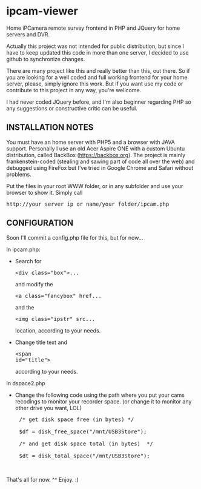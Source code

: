 # ipcam-viewer
Home iPCamera remote survey frontend in PHP and JQuery for home servers and DVR.

Actually this project was not intended for public distribution, but since I have to keep updated this code 
in more than one server, I decided to use github to synchronize changes. 

There are many project like this and really better than this, out there. So if you are looking for a well coded and full working
frontend for your home server, please, simply ignore this work. But if you want use my code or contribute to this project 
in any way, you're wellcome.

I had never coded JQuery before, and I'm also beginner regarding PHP so any suggestions or constructive
critic can be useful.

INSTALLATION NOTES
------------------
You must have an home server with PHP5 and a browser with JAVA support. Personally I use an old Acer Aspire ONE with 
a custom Ubuntu distribution, called BackBox (https://backbox.org). The project is mainly frankenstein-coded (stealing and sawing part of code all over the web) and debugged using FireFox but I've tried in Google Chrome and Safari without problems.

Put the files in your root WWW folder, or in any subfolder and use your browser to show it. 
Simply call <pre>http://your_server_ip_or_name/your_folder/ipcam.php</pre>

CONFIGURATION
-------------
Soon I'll commit a config.php file for this, but for now...

In ipcam.php:
   - Search for <pre><<span>div class="box"</span>>...</pre> and modify the <pre><<span>a class="fancybox" href...</span></pre> and the <pre><<span>img class="ipstr" src...</span></pre> location, according to your needs.
  
   - Change title text and <pre><<span>span id="title"</span>></pre> according to your needs.

In dspace2.php
   - Change the following code using the path where you put your cams recodings to monitor your recorder space.
   (or change it to monitor any other drive you want, LOL)
   <pre>
   	/* get disk space free (in bytes) */<br>
	$df = disk_free_space("/mnt/USB3Store");<br>
	/* and get disk space total (in bytes)  */<br>
	$dt = disk_total_space("/mnt/USB3Store");<br>
   </pre>

That's all for now. ^^ Enjoy. :)
